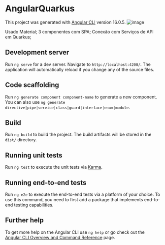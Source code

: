 

# AngularQuarkus

This project was generated with [Angular CLI](https://github.com/angular/angular-cli) version 16.0.5.
![image](https://github.com/yuri512w/AngularxQuarkus/assets/39866248/6493affc-859a-4219-90f6-3ab6590e6c8f)

Usado Material;
3 componentes com SPA;
Conexão com Serviços de API em Quarkus;

## Development server

Run `ng serve` for a dev server. Navigate to `http://localhost:4200/`. The application will automatically reload if you change any of the source files.

## Code scaffolding

Run `ng generate component component-name` to generate a new component. You can also use `ng generate directive|pipe|service|class|guard|interface|enum|module`.

## Build

Run `ng build` to build the project. The build artifacts will be stored in the `dist/` directory.

## Running unit tests

Run `ng test` to execute the unit tests via [Karma](https://karma-runner.github.io).

## Running end-to-end tests

Run `ng e2e` to execute the end-to-end tests via a platform of your choice. To use this command, you need to first add a package that implements end-to-end testing capabilities.

## Further help

To get more help on the Angular CLI use `ng help` or go check out the [Angular CLI Overview and Command Reference](https://angular.io/cli) page.

